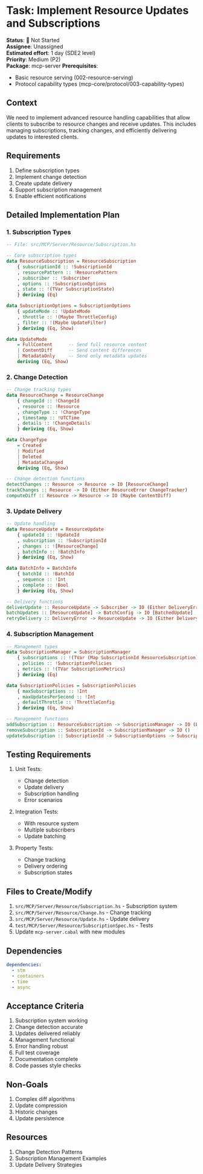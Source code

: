 # Task: Implement Resource Updates and Subscriptions

**Status**: 🔴 Not Started  
**Assignee**: Unassigned  
**Estimated effort**: 1 day (SDE2 level)  
**Priority**: Medium (P2)  
**Package**: mcp-server
**Prerequisites**: 
- Basic resource serving (002-resource-serving)
- Protocol capability types (mcp-core/protocol/003-capability-types)

## Context
We need to implement advanced resource handling capabilities that allow clients to subscribe to resource changes and receive updates. This includes managing subscriptions, tracking changes, and efficiently delivering updates to interested clients.

## Requirements
1. Define subscription types
2. Implement change detection
3. Create update delivery
4. Support subscription management
5. Enable efficient notifications

## Detailed Implementation Plan

### 1. Subscription Types

```haskell
-- File: src/MCP/Server/Resource/Subscription.hs

-- Core subscription types
data ResourceSubscription = ResourceSubscription
    { subscriptionId :: !SubscriptionId
    , resourcePattern :: !ResourcePattern
    , subscriber :: !Subscriber
    , options :: !SubscriptionOptions
    , state :: !(TVar SubscriptionState)
    } deriving (Eq)

data SubscriptionOptions = SubscriptionOptions
    { updateMode :: !UpdateMode
    , throttle :: !(Maybe ThrottleConfig)
    , filter :: !(Maybe UpdateFilter)
    } deriving (Eq, Show)

data UpdateMode
    = FullContent      -- Send full resource content
    | ContentDiff      -- Send content differences
    | MetadataOnly     -- Send only metadata updates
    deriving (Eq, Show)
```

### 2. Change Detection

```haskell
-- Change tracking types
data ResourceChange = ResourceChange
    { changeId :: !ChangeId
    , resource :: !Resource
    , changeType :: !ChangeType
    , timestamp :: !UTCTime
    , details :: !ChangeDetails
    } deriving (Eq, Show)

data ChangeType
    = Created
    | Modified
    | Deleted
    | MetadataChanged
    deriving (Eq, Show)

-- Change detection functions
detectChanges :: Resource -> Resource -> IO [ResourceChange]
trackChanges :: Resource -> IO (Either ResourceError ChangeTracker)
computeDiff :: Resource -> Resource -> IO (Maybe ContentDiff)
```

### 3. Update Delivery

```haskell
-- Update handling
data ResourceUpdate = ResourceUpdate
    { updateId :: !UpdateId
    , subscription :: !SubscriptionId
    , changes :: ![ResourceChange]
    , batchInfo :: !BatchInfo
    } deriving (Eq, Show)

data BatchInfo = BatchInfo
    { batchId :: !BatchId
    , sequence :: !Int
    , complete :: !Bool
    } deriving (Eq, Show)

-- Delivery functions
deliverUpdate :: ResourceUpdate -> Subscriber -> IO (Either DeliveryError ())
batchUpdates :: [ResourceUpdate] -> BatchConfig -> IO [BatchedUpdate]
retryDelivery :: DeliveryError -> ResourceUpdate -> IO (Either DeliveryError ())
```

### 4. Subscription Management

```haskell
-- Management types
data SubscriptionManager = SubscriptionManager
    { subscriptions :: !(TVar (Map SubscriptionId ResourceSubscription))
    , policies :: !SubscriptionPolicies
    , metrics :: !(TVar SubscriptionMetrics)
    } deriving (Eq)

data SubscriptionPolicies = SubscriptionPolicies
    { maxSubscriptions :: !Int
    , maxUpdatesPerSecond :: !Int
    , defaultThrottle :: !ThrottleConfig
    } deriving (Eq, Show)

-- Management functions
addSubscription :: ResourceSubscription -> SubscriptionManager -> IO (Either SubscriptionError ())
removeSubscription :: SubscriptionId -> SubscriptionManager -> IO ()
updateSubscription :: SubscriptionId -> SubscriptionOptions -> SubscriptionManager -> IO (Either SubscriptionError ())
```

## Testing Requirements

1. Unit Tests:
   - Change detection
   - Update delivery
   - Subscription handling
   - Error scenarios

2. Integration Tests:
   - With resource system
   - Multiple subscribers
   - Update batching

3. Property Tests:
   - Change tracking
   - Delivery ordering
   - Subscription states

## Files to Create/Modify
1. `src/MCP/Server/Resource/Subscription.hs` - Subscription system
2. `src/MCP/Server/Resource/Change.hs` - Change tracking
3. `src/MCP/Server/Resource/Update.hs` - Update delivery
4. `test/MCP/Server/Resource/SubscriptionSpec.hs` - Tests
5. Update `mcp-server.cabal` with new modules

## Dependencies
```yaml
dependencies:
  - stm
  - containers
  - time
  - async
```

## Acceptance Criteria
1. Subscription system working
2. Change detection accurate
3. Updates delivered reliably
4. Management functional
5. Error handling robust
6. Full test coverage
7. Documentation complete
8. Code passes style checks

## Non-Goals
1. Complex diff algorithms
2. Update compression
3. Historic changes
4. Update persistence

## Resources
1. Change Detection Patterns
2. Subscription Management Examples
3. Update Delivery Strategies